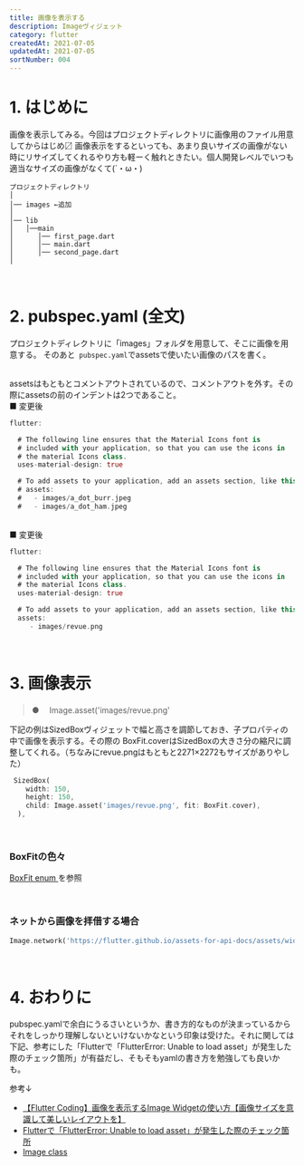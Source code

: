 ```yaml
---
title: 画像を表示する
description: Imageヴィジェット
category: flutter
createdAt: 2021-07-05
updatedAt: 2021-07-05
sortNumber: 004
---
```


# 1. はじめに
画像を表示してみる。今回はプロジェクトディレクトリに画像用のファイル用意してからはじめ〼 画像表示をするといっても、あまり良いサイズの画像がない時にリサイズしてくれるやり方も軽ーく触れときたい。個人開発レベルでいつも適当なサイズの画像がなくて(´・ω・)

```
プロジェクトディレクトリ
│
│── images ←追加
│
│── lib
│   │──main
│      │── first_page.dart
│      │── main.dart
│      │── second_page.dart
│
```


<br>

# 2. pubspec.yaml (全文)
プロジェクトディレクトリに「images」フォルダを用意して、そこに画像を用意する。
そのあと` pubspec.yaml`でassetsで使いたい画像のパスを書く。

<br>
assetsはもともとコメントアウトされているので、コメントアウトを外す。その際にassetsの前のインデントは2つであること。

<br>
■ 変更後

```dart
flutter:

  # The following line ensures that the Material Icons font is
  # included with your application, so that you can use the icons in
  # the material Icons class.
  uses-material-design: true

  # To add assets to your application, add an assets section, like this:
  # assets:
  #   - images/a_dot_burr.jpeg
  #   - images/a_dot_ham.jpeg

```

<br>
■ 変更後

```dart
flutter:

  # The following line ensures that the Material Icons font is
  # included with your application, so that you can use the icons in
  # the material Icons class.
  uses-material-design: true

  # To add assets to your application, add an assets section, like this:
  assets:
     - images/revue.png

```

<br>

# 3. 画像表示
> ●　 Image.asset('images/revue.png'

下記の例はSizedBoxヴィジェットで幅と高さを調節しておき、子プロパティの中で画像を表示する。その際の BoxFit.coverはSizedBoxの大きさ分の縮尺に調整してくれる。（ちなみにrevue.pngはもともと2271×2272もサイズがありやした）
```dart
 SizedBox(
    width: 150,
    height: 150,
    child: Image.asset('images/revue.png', fit: BoxFit.cover),
  ),

```

<br>

### BoxFitの色々
[BoxFit enum ](https://api.flutter.dev/flutter/painting/BoxFit.html)を参照


<br>

### ネットから画像を拝借する場合
```dart
Image.network('https://flutter.github.io/assets-for-api-docs/assets/widgets/owl-2.jpg'),
```

<br>

# 4. おわりに
 pubspec.yamlで余白にうるさいというか、書き方的なものが決まっているからそれをしっかり理解しないといけないかなという印象は受けた。それに関しては下記、参考にした「Flutterで「FlutterError: Unable to load asset」が発生した際のチェック箇所」が有益だし、そもそもyamlの書き方を勉強しても良いかも。

参考↓
- [【Flutter Coding】画像を表示するImage Widgetの使い方【画像サイズを意識して美しいレイアウトを】](https://vector-ium.com/flutter-image-widget/)
- [Flutterで「FlutterError: Unable to load asset」が発生した際のチェック箇所](https://kamotora.net/system/flutter/fluttererror-unable-to-load-asset/)
- [Image class](https://api.flutter.dev/flutter/widgets/Image-class.html)
